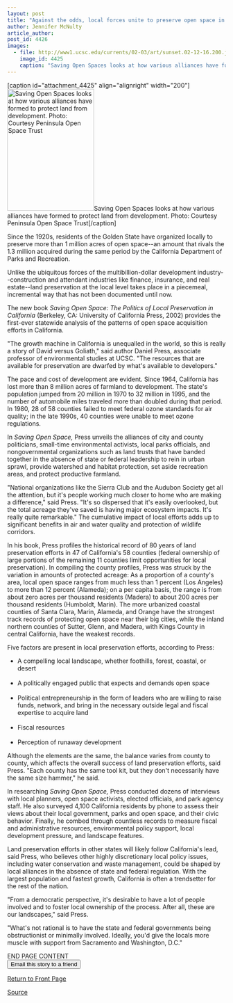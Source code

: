```yaml
---
layout: post
title: "Against the odds, local forces unite to preserve open space in California"
author: Jennifer McNulty
article_author: 
post_id: 4426
images:
  - file: http://www1.ucsc.edu/currents/02-03/art/sunset.02-12-16.200.jpg
    image_id: 4425
    caption: "Saving Open Spaces looks at how various alliances have formed to protect land from development. Photo: Courtesy Peninsula Open Space Trust"
---
```


[caption id="attachment_4425" align="alignright" width="200"]<a href="http://dev-ucsc-news.pantheonsite.io/wp-content/uploads/2002/12/sunset.02-12-16.200.jpg"><img class="size-full wp-image-4425" src="http://dev-ucsc-news.pantheonsite.io/wp-content/uploads/2002/12/sunset.02-12-16.200.jpg" alt="Saving Open Spaces looks at how various alliances have formed to protect land from development. Photo: Courtesy Peninsula Open Space Trust" width="200" height="280" /></a>Saving Open Spaces looks at how various alliances have formed to protect land from development. Photo: Courtesy Peninsula Open Space Trust[/caption]
<p>
  Since the 1920s, residents of the Golden State have organized locally to preserve more than 1 million acres of open space--an amount that rivals the 1.3 million acquired during the same period by the California Department of Parks and Recreation.
</p>
<p>
  Unlike the ubiquitous forces of the multibillion-dollar development industry--construction and attendant industries like finance, insurance, and real estate--land preservation at the local level takes place in a piecemeal, incremental way that has not been documented until now.
</p>
<p>
  The new book <i>Saving Open Space: The Politics of Local Preservation in California</i> (Berkeley, CA: University of California Press, 2002) provides the first-ever statewide analysis of the patterns of open space acquisition efforts in California.
</p>
<p>
  "The growth machine in California is unequalled in the world, so this is really a story of David versus Goliath," said author Daniel Press, associate professor of environmental studies at UCSC. "The resources that are available for preservation are dwarfed by what's available to developers."
</p>
<p>
  The pace and cost of development are evident. Since 1964, California has lost more than 8 million acres of farmland to development. The state's population jumped from 20 million in 1970 to 32 million in 1995, and the number of automobile miles traveled more than doubled during that period. In 1980, 28 of 58 counties failed to meet federal ozone standards for air quality; in the late 1990s, 40 counties were unable to meet ozone regulations.<br>
</p>
<p>
  In <i>Saving Open Space,</i> Press unveils the alliances of city and county politicians, small-time environmental activists, local parks officials, and nongovernmental organizations such as land trusts that have banded together in the absence of state or federal leadership to rein in urban sprawl, provide watershed and habitat protection, set aside recreation areas, and protect productive farmland.<br>
</p>
<p>
  "National organizations like the Sierra Club and the Audubon Society get all the attention, but it's people working much closer to home who are making a difference," said Press. "It's so dispersed that it's easily overlooked, but the total acreage they've saved is having major ecosystem impacts. It's really quite remarkable." The cumulative impact of local efforts adds up to significant benefits in air and water quality and protection of wildlife corridors.<br>
</p>
<p>
  In his book, Press profiles the historical record of 80 years of land preservation efforts in 47 of California's 58 counties (federal ownership of large portions of the remaining 11 counties limit opportunities for local preservation). In compiling the county profiles, Press was struck by the variation in amounts of protected acreage: As a proportion of a county's area, local open space ranges from much less than 1 percent (Los Angeles) to more than 12 percent (Alameda); on a per capita basis, the range is from about zero acres per thousand residents (Madera) to about 200 acres per thousand residents (Humboldt, Marin). The more urbanized coastal counties of Santa Clara, Marin, Alameda, and Orange have the strongest track records of protecting open space near their big cities, while the inland northern counties of Sutter, Glenn, and Madera, with Kings County in central California, have the weakest records.<br>
</p>
<p>
  Five factors are present in local preservation efforts, according to Press:
</p>
<ul>
  <li>A compelling local landscape, whether foothills, forest, coastal, or desert<br>
    <br>
  </li>
  <li>A politically engaged public that expects and demands open space<br>
    <br>
  </li>
  <li>Political entrepreneurship in the form of leaders who are willing to raise funds, network, and bring in the necessary outside legal and fiscal expertise to acquire land<br>
    <br>
  </li>
  <li>Fiscal resources<br>
    <br>
  </li>
  <li>Perception of runaway development
  </li>
</ul>
<p>
  Although the elements are the same, the balance varies from county to county, which affects the overall success of land preservation efforts, said Press. "Each county has the same tool kit, but they don't necessarily have the same size hammer," he said.<br>
</p>
<p>
  In researching <i>Saving Open Space,</i> Press conducted dozens of interviews with local planners, open space activists, elected officials, and park agency staff. He also surveyed 4,100 California residents by phone to assess their views about their local government, parks and open space, and their civic behavior. Finally, he combed through countless records to measure fiscal and administrative resources, environmental policy support, local development pressure, and landscape features.<br>
</p>
<p>
  Land preservation efforts in other states will likely follow California's lead, said Press, who believes other highly discretionary local policy issues, including water conservation and waste management, could be shaped by local alliances in the absence of state and federal regulation. With the largest population and fastest growth, California is often a trendsetter for the rest of the nation.<br>
</p>
<p>
  "From a democratic perspective, it's desirable to have a lot of people involved and to foster local ownership of the process. After all, these are our landscapes," said Press.
</p>
<p>
  "What's not rational is to have the state and federal governments being obstructionist or minimally involved. Ideally, you'd give the locals more muscle with support from Sacramento and Washington, D.C."<br>
</p>
<p>
  END PAGE CONTENT<br>
  <input name="t1" size="-1" type="hidden"> <input name="SUBMIT" type="submit" value="Email this story to a friend">
</p>
<p>
  <a href="http://currents.ucsc.edu/">Return to Front Page</a>
</p>
<p><a href="http://www1.ucsc.edu/currents/02-03/12-16/preservation.html" title="Permalink to preservation">Source</a></p>
